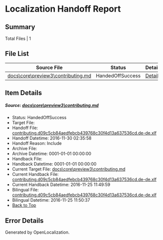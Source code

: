 # <a name='report-top'></a> Localization Handoff Report

## Summary
 Total Files | 1

## File List
 Source File | Status | Details 
 ----------- | ------ | ------- 
 [docs\core\preview3\contributing.md](https://github.com/dotnet/docs/blob/eaf88f2528d069cd0b17749a9d839cd83da8914a/docs/core/preview3/contributing.md) | HandedOffSuccess | [Details](#4d5fa8592ec69d864bd9a5e6dcfde4c2036dd5c457)

## Item Details
##### <a name='4d5fa8592ec69d864bd9a5e6dcfde4c2036dd5c457'></a> Source: [docs\core\preview3\contributing.md](https://github.com/dotnet/docs/blob/eaf88f2528d069cd0b17749a9d839cd83da8914a/docs/core/preview3/contributing.md)
* Status: HandedOffSuccess
* Target File: 
* Handoff File: [contributing.d09c5cb84aedfebcb439768c30f4d13a637536cd.de-de.xlf](https://github.com/dotnet/docs.handoff/blob/10adf764680c081d839cded4037e39bcd168e605/ol-handoff/dotnet/docs.de-de/master/ht-p1/contributing.d09c5cb84aedfebcb439768c30f4d13a637536cd.de-de.xlf)
* Handoff Datetime: 2016-11-30 02:35:58
* Handoff Reason: Include
* Archive File: 
* Archive Datetime: 0001-01-01 00:00:00
* Handback File: 
* Handback Datetime: 0001-01-01 00:00:00
* Current Target File: [docs\core\preview3\contributing.md](https://github.com/dotnet/docs.de-de/blob/33105c1d7686bc3d9561fecbccb48b6a59ebe240/docs/core/preview3/contributing.md)
* Current Handback File: [contributing.d09c5cb84aedfebcb439768c30f4d13a637536cd.de-de.xlf](https://github.com/dotnet/docs.handback/blob/35137098ae8b778e11c7a70541283f4e907b91ed/ol-handback/dotnet/docs.de-de/master/ht-p1/contributing.d09c5cb84aedfebcb439768c30f4d13a637536cd.de-de.xlf)
* Current Handback Datetime: 2016-11-25 11:49:59
* Bilingual File: [contributing.d09c5cb84aedfebcb439768c30f4d13a637536cd.de-de.xlf](https://github.com/dotnet/docs.handback/blob/35137098ae8b778e11c7a70541283f4e907b91ed/ol-handback/dotnet/docs.de-de/master/ht-p1/contributing.d09c5cb84aedfebcb439768c30f4d13a637536cd.de-de.xlf)
* Bilingual Datetime: 2016-11-25 11:50:37
* [Back to Top](#report-top)


## Error Details

Generated by OpenLocalization.
